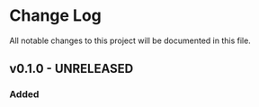 # Change Log
All notable changes to this project will be documented in this file.

## v0.1.0 - UNRELEASED
### Added
